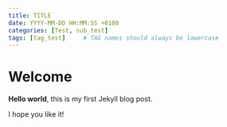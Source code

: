 ```yaml
---
title: TITLE
date: YYYY-MM-DD HH:MM:SS +0100
categories: [Test, sub_test]
tags: [tag_test]     # TAG names should always be lowercase
---
```


# Welcome

**Hello world**, this is my first Jekyll blog post.

I hope you like it!

